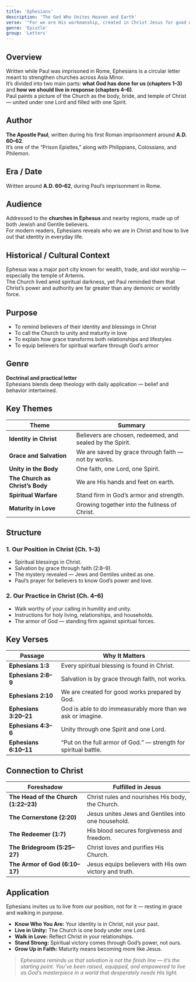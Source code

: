 ```yaml
---
title: 'Ephesians'
description: 'The God Who Unites Heaven and Earth'
verse: '"For we are His workmanship, created in Christ Jesus for good works." — Ephesians 2:10'
genre: 'Epistle'
group: 'Letters'
---
```


## Overview  
Written while Paul was imprisoned in Rome, Ephesians is a circular letter meant to strengthen churches across Asia Minor.  
It’s divided into two main parts: **what God has done for us (chapters 1–3)** and **how we should live in response (chapters 4–6)**.  
Paul paints a picture of the Church as the body, bride, and temple of Christ — united under one Lord and filled with one Spirit.

## Author  
**The Apostle Paul**, written during his first Roman imprisonment around **A.D. 60–62**.  
It’s one of the “Prison Epistles,” along with Philippians, Colossians, and Philemon.

## Era / Date  
Written around **A.D. 60–62**, during Paul’s imprisonment in Rome.

## Audience  
Addressed to the **churches in Ephesus** and nearby regions, made up of both Jewish and Gentile believers.  
For modern readers, Ephesians reveals who we are in Christ and how to live out that identity in everyday life.

## Historical / Cultural Context  
Ephesus was a major port city known for wealth, trade, and idol worship — especially the temple of Artemis.  
The Church lived amid spiritual darkness, yet Paul reminded them that Christ’s power and authority are far greater than any demonic or worldly force.

## Purpose  
- To remind believers of their identity and blessings in Christ  
- To call the Church to unity and maturity in love  
- To explain how grace transforms both relationships and lifestyles  
- To equip believers for spiritual warfare through God’s armor  

## Genre  
**Doctrinal and practical letter**  
Ephesians blends deep theology with daily application — belief and behavior intertwined.

## Key Themes  

| Theme | Summary |
|-------|----------|
| **Identity in Christ** | Believers are chosen, redeemed, and sealed by the Spirit. |
| **Grace and Salvation** | We are saved by grace through faith — not by works. |
| **Unity in the Body** | One faith, one Lord, one Spirit. |
| **The Church as Christ’s Body** | We are His hands and feet on earth. |
| **Spiritual Warfare** | Stand firm in God’s armor and strength. |
| **Maturity in Love** | Growing together into the fullness of Christ. |

## Structure  

### 1. Our Position in Christ (Ch. 1–3)
- Spiritual blessings in Christ.  
- Salvation by grace through faith (2:8–9).  
- The mystery revealed — Jews and Gentiles united as one.  
- Paul’s prayer for believers to know God’s power and love.  

### 2. Our Practice in Christ (Ch. 4–6)
- Walk worthy of your calling in humility and unity.  
- Instructions for holy living, relationships, and households.  
- The armor of God — standing firm against spiritual forces.  

## Key Verses  

| Passage | Why It Matters |
|----------|----------------|
| **Ephesians 1:3** | Every spiritual blessing is found in Christ. |
| **Ephesians 2:8–9** | Salvation is by grace through faith, not works. |
| **Ephesians 2:10** | We are created for good works prepared by God. |
| **Ephesians 3:20–21** | God is able to do immeasurably more than we ask or imagine. |
| **Ephesians 4:3–6** | Unity through one Spirit and one Lord. |
| **Ephesians 6:10–11** | “Put on the full armor of God.” — strength for spiritual battle. |

## Connection to Christ  

| Foreshadow | Fulfilled in Jesus |
|-------------|-------------------|
| **The Head of the Church (1:22–23)** | Christ rules and nourishes His body, the Church. |
| **The Cornerstone (2:20)** | Jesus unites Jews and Gentiles into one household. |
| **The Redeemer (1:7)** | His blood secures forgiveness and freedom. |
| **The Bridegroom (5:25–27)** | Christ loves and purifies His Church. |
| **The Armor of God (6:10–17)** | Jesus equips believers with His own victory and truth. |

## Application  
Ephesians invites us to live from our position, not for it — resting in grace and walking in purpose.  
- **Know Who You Are:** Your identity is in Christ, not your past.  
- **Live in Unity:** The Church is one body under one Lord.  
- **Walk in Love:** Reflect Christ in your relationships.  
- **Stand Strong:** Spiritual victory comes through God’s power, not ours.  
- **Grow Up in Faith:** Maturity means becoming more like Jesus.  

> *Ephesians reminds us that salvation is not the finish line — it’s the starting point. You’ve been raised, equipped, and empowered to live as God’s masterpiece in a world that desperately needs His light.*

